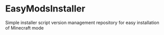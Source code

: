 # EasyModsInstaller
Simple installer script version management repository for easy installation of Minecraft mode
